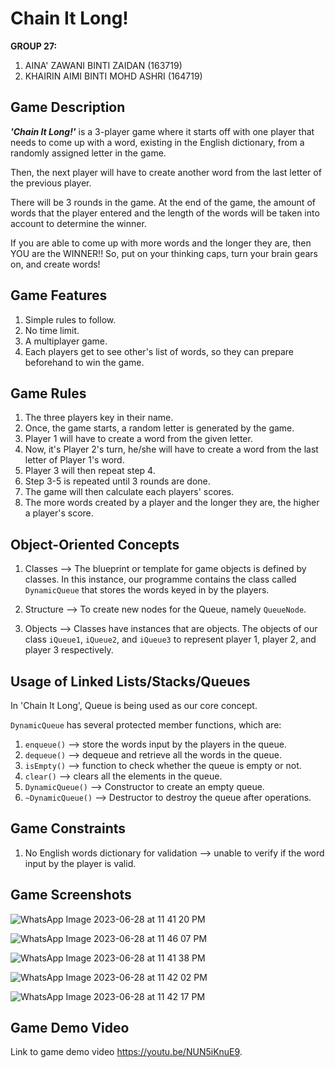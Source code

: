 # Chain It Long!
**GROUP 27:**
1. AINA' ZAWANI BINTI ZAIDAN (163719)
2. KHAIRIN AIMI BINTI MOHD ASHRI (164719)

## Game Description
**_'Chain It Long!'_** is a 3-player game where it starts off with one player that needs to come up with a word, existing in the English dictionary, from a randomly assigned letter in the game. 

Then, the next player will have to create another word from the last letter of the previous player.

There will be 3 rounds in the game. At the end of the game, the amount of words that the player entered and the length of the words will be taken into account to determine the winner. 

If you are able to come up with more words and the longer they are, then YOU are the WINNER!! So, put on your thinking caps, turn your brain gears on, and create words!

## Game Features

1. Simple rules to follow.
2. No time limit.
3. A multiplayer game.
4. Each players get to see other's list of words, so they can prepare beforehand to win the game.

## Game Rules

1. The three players key in their name.
2. Once, the game starts, a random letter is generated by the game.
3. Player 1 will have to create a word from the given letter.
4. Now, it's Player 2's turn, he/she will have to create a word from the last letter of Player 1's word.
5. Player 3 will then repeat step 4.
6. Step 3-5 is repeated until 3 rounds are done.
7. The game will then calculate each players' scores.
8. The more words created by a player and the longer they are, the higher a player's score.

## Object-Oriented Concepts
1. Classes --> The blueprint or template for game objects is defined by classes. In this instance, our programme contains the class called `DynamicQueue` that stores the words keyed in by the players.

2. Structure --> To create new nodes for the Queue, namely `QueueNode`.

3. Objects --> Classes have instances that are objects. The objects of our class `iQueue1`, `iQueue2`, and `iQueue3` to represent player 1, player 2, and player 3 respectively. 

## Usage of Linked Lists/Stacks/Queues
In 'Chain It Long', Queue is being used as our core concept.

`DynamicQueue` has several protected member functions, which are:

1. `enqueue()` --> store the words input by the players in the queue.
2. `dequeue()` --> dequeue and retrieve all the words in the queue.
3. `isEmpty()` --> function to check whether the queue is empty or not.
4. `clear()` --> clears all the elements in the queue.
5. `DynamicQueue()` --> Constructor to create an empty queue.
6. `~DynamicQueue()` --> Destructor to destroy the queue after operations.

## Game Constraints
1. No English words dictionary for validation --> unable to verify if the word input by the player is valid.
   
## Game Screenshots
![WhatsApp Image 2023-06-28 at 11 41 20 PM](https://github.com/AinaZ4wani/CPT113-Hackathon-2_Game/assets/119420625/5e200f44-b6b7-45ec-86fb-c2e5028d0173)

![WhatsApp Image 2023-06-28 at 11 46 07 PM](https://github.com/AinaZ4wani/CPT113-Hackathon-2_Game/assets/119420625/b9f0f746-d3dd-4096-b8d4-a5b68988e924)

![WhatsApp Image 2023-06-28 at 11 41 38 PM](https://github.com/AinaZ4wani/CPT113-Hackathon-2_Game/assets/119420625/2a0d477d-7553-4856-b45a-b0f4c57ba6d7)

![WhatsApp Image 2023-06-28 at 11 42 02 PM](https://github.com/AinaZ4wani/CPT113-Hackathon-2_Game/assets/119420625/079634e7-a6f3-432f-99e3-9e424d286d8f)

![WhatsApp Image 2023-06-28 at 11 42 17 PM](https://github.com/AinaZ4wani/CPT113-Hackathon-2_Game/assets/119420625/354d0d33-8754-489d-969f-c9fe1759d9b0)


## Game Demo Video
Link to game demo video https://youtu.be/NUN5iKnuE9. 

